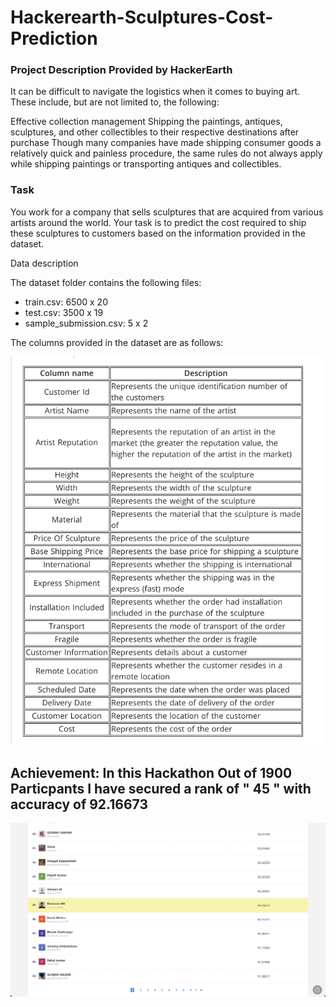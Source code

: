 # Hackerearth-Sculptures-Cost-Prediction

### Project Description Provided by HackerEarth

It can be difficult to navigate the logistics when it comes to buying art. These include, but are not limited to, the following:

Effective collection management
Shipping the paintings, antiques, sculptures, and other collectibles to their respective destinations after purchase
Though many companies have made shipping consumer goods a relatively quick and painless procedure, the same rules do not always apply while shipping paintings or transporting antiques and collectibles.

### Task

You work for a company that sells sculptures that are acquired from various artists around the world. Your task is to predict the cost required to ship these sculptures to customers based on the information provided in the dataset.

Data description

The dataset folder contains the following files:

- train.csv: 6500 x 20
- test.csv: 3500 x 19
- sample_submission.csv: 5 x 2

The columns provided in the dataset are as follows:

![alt text](https://github.com/mvram123/Hackerearth-Sculptures-Cost-Prediction/blob/main/read_me.resources/Dataset.png)


## Achievement: In this Hackathon Out of 1900 Particpants I have secured a rank of " 45 " with accuracy of 92.16673


![alt text](https://github.com/mvram123/Hackerearth-Sculptures-Cost-Prediction/blob/main/read_me.resources/Rank.png)
